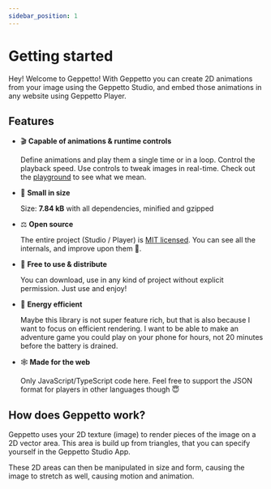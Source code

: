 ```yaml
---
sidebar_position: 1
---
```


# Getting started

Hey! Welcome to Geppetto! With Geppetto you can create 2D animations from your image using the Geppetto Studio, and embed those animations in any website using Geppetto Player.

## Features

- 🎬 **Capable of animations & runtime controls**

  Define animations and play them a single time or in a loop. Control the playback speed. Use controls to tweak images in real-time. Check out the [playground](./playground.mdx) to see what we mean.

- 🐣 **Small in size**

  Size: **7.84 kB** with all dependencies, minified and gzipped

- ⚖️ **Open source**

  The entire project (Studio / Player) is [MIT licensed](https://github.com/matthijsgroen/geppetto/blob/main/LICENSE). You can see all the internals, and improve upon them 🙂.

- 🍻 **Free to use & distribute**

  You can download, use in any kind of project without explicit permission. Just use and enjoy!

- 🌱 **Energy efficient**

  Maybe this library is not super feature rich, but that is also because I want to focus on efficient rendering. I want to be able to make an adventure game you could play on your phone for hours, not 20 minutes before the battery is drained.

- 🕸 **Made for the web**

  Only JavaScript/TypeScript code here. Feel free to support the JSON format for players in other languages though 😇

## How does Geppetto work?

Geppetto uses your 2D texture (image) to render pieces of the image on a 2D vector area. This area is build up from triangles, that you can specify yourself in the Geppetto Studio App.

These 2D areas can then be manipulated in size and form, causing the image to stretch as well, causing motion and animation.
